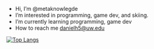 - Hi, I’m @metaknowlegde
- I’m interested in programming, game dev, and skiing.
- I’m currently learning programming, game dev
- How to reach me danielh5@uw.edu

[![Top Langs](https://github-readme-stats.vercel.app/api/top-langs/?username=metaknowlegde&layout=compact)](https://github.com/metaknowlegde/github-readme-stats)
